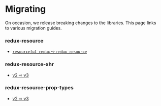 # Migrating

On occasion, we release breaking changes to the libraries. This page
links to various migration guides.

### redux-resource

- [`resourceful-redux` ⇨ `redux-resource`](https://github.com/jmeas/redux-resource/blob/master/packages/redux-resource/docs/migration-guides/1-to-2.md)

### redux-resource-xhr

- [v2 ⇨ v3](https://github.com/jmeas/redux-resource/blob/master/packages/redux-resource-xhr/docs/migration-guides/2-to-3.md)

### redux-resource-prop-types

- [v2 ⇨ v3](https://github.com/jmeas/redux-resource/blob/master/packages/redux-resource-prop-types/docs/migration-guides/2-to-3.md)